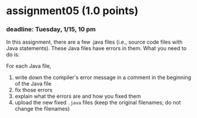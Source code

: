 # assignment05 (1.0 points)
### deadline: Tuesday, 1/15, 10 pm

In this assignment, there are a few .java files (i.e., source code files with Java statements). These Java files have errors in them. What you need to do is:

For each Java file,
1. write down the compiler's error message in a comment in the beginning of the Java file
2. fix those errors 
3. explain what the errors are and how you fixed them
4. upload the new fixed ```.java``` files (keep the original filenames; do not change the filenames)

